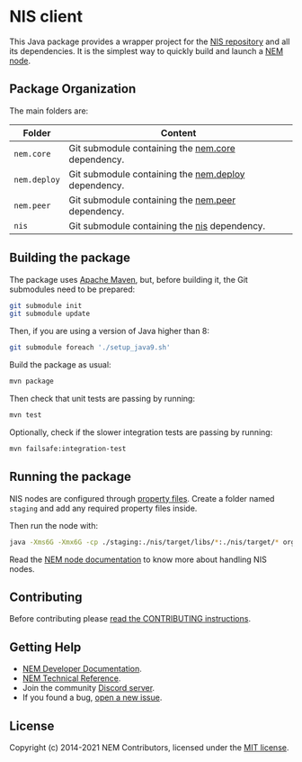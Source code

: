 # NIS client

This Java package provides a wrapper project for the [NIS repository](https://github.com/NemProject/nis) and all its dependencies. It is the simplest way to quickly build and launch a [NEM node](https://nemproject.github.io/nem-docs).

## Package Organization

The main folders are:

| Folder       | Content                                                                                         |
| ------------ | ----------------------------------------------------------------------------------------------- |
| `nem.core`   | Git submodule containing the [nem.core](https://github.com/NemProject/nem.core) dependency.     |
| `nem.deploy` | Git submodule containing the [nem.deploy](https://github.com/NemProject/nem.deploy) dependency. |
| `nem.peer`   | Git submodule containing the [nem.peer](https://github.com/NemProject/nem.peer) dependency.     |
| `nis`        | Git submodule containing the [nis](https://github.com/NemProject/nis) dependency.               |

## Building the package

The package uses [Apache Maven](https://maven.apache.org/), but, before building it, the Git submodules need to be prepared:

```bash
git submodule init
git submodule update
```

Then, if you are using a version of Java higher than 8:

```bash
git submodule foreach './setup_java9.sh'
```

Build the package as usual:

```bash
mvn package
```

Then check that unit tests are passing by running:

```bash
mvn test
```

Optionally, check if the slower integration tests are passing by running:

```bash
mvn failsafe:integration-test
````

## Running the package

NIS nodes are configured through [property files](https://nemproject.github.io/nem-docs/pages/Guides/node-operation/docs.en.html#configuration). Create a folder named `staging` and add any required property files inside.

Then run the node with:

```bash
java -Xms6G -Xmx6G -cp ./staging:./nis/target/libs/*:./nis/target/* org.nem.deploy.CommonStarter
```

Read the [NEM node documentation](https://nemproject.github.io/nem-docs/pages/Guides/node-operation/docs.en.html) to know more about handling NIS nodes.

## Contributing

Before contributing please [read the CONTRIBUTING instructions](CONTRIBUTING.md).

## Getting Help

- [NEM Developer Documentation](https://nemproject.github.io/nem-docs).
- [NEM Technical Reference](https://nemproject.github.io/nem-docs/pages/Whitepapers/NEM_techRef.pdf).
- Join the community [Discord server](https://discord.gg/xymcity).
- If you found a bug, [open a new issue](https://github.com/NemProject/nem.core/issues).

## License

Copyright (c) 2014-2021 NEM Contributors, licensed under the [MIT license](LICENSE).
